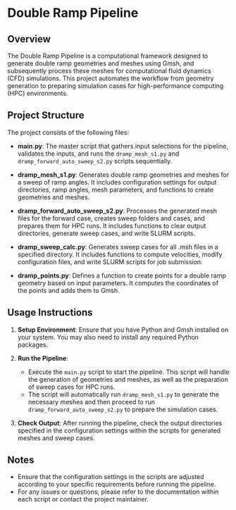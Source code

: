# Double Ramp Pipeline

## Overview
The Double Ramp Pipeline is a computational framework designed to generate double ramp geometries and meshes using Gmsh, and subsequently process these meshes for computational fluid dynamics (CFD) simulations. This project automates the workflow from geometry generation to preparing simulation cases for high-performance computing (HPC) environments.

## Project Structure
The project consists of the following files:

- **main.py**: The master script that gathers input selections for the pipeline, validates the inputs, and runs the `dramp_mesh_s1.py` and `dramp_forward_auto_sweep_s2.py` scripts sequentially.
  
- **dramp_mesh_s1.py**: Generates double ramp geometries and meshes for a sweep of ramp angles. It includes configuration settings for output directories, ramp angles, mesh parameters, and functions to create geometries and meshes.

- **dramp_forward_auto_sweep_s2.py**: Processes the generated mesh files for the forward case, creates sweep folders and cases, and prepares them for HPC runs. It includes functions to clear output directories, generate sweep cases, and write SLURM scripts.

- **dramp_sweep_calc.py**: Generates sweep cases for all .msh files in a specified directory. It includes functions to compute velocities, modify configuration files, and write SLURM scripts for job submission.

- **dramp_points.py**: Defines a function to create points for a double ramp geometry based on input parameters. It computes the coordinates of the points and adds them to Gmsh.


## Usage Instructions
1. **Setup Environment**: Ensure that you have Python and Gmsh installed on your system. You may also need to install any required Python packages.

2. **Run the Pipeline**:
   - Execute the `main.py` script to start the pipeline. This script will handle the generation of geometries and meshes, as well as the preparation of sweep cases for HPC runs.
   - The script will automatically run `dramp_mesh_s1.py` to generate the necessary meshes and then proceed to run `dramp_forward_auto_sweep_s2.py` to prepare the simulation cases.

3. **Check Output**: After running the pipeline, check the output directories specified in the configuration settings within the scripts for generated meshes and sweep cases.

## Notes
- Ensure that the configuration settings in the scripts are adjusted according to your specific requirements before running the pipeline.
- For any issues or questions, please refer to the documentation within each script or contact the project maintainer.